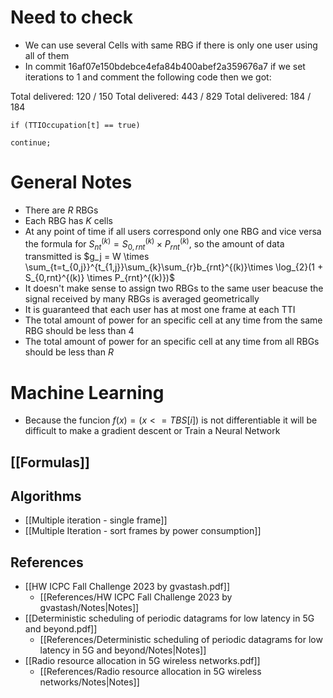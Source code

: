 # Need to check
- We can use several Cells with same RBG if there is only one user using all of them
- In commit 16af07e150bdebce4efa84b400abef2a359676a7 if we set iterations to 1 and comment the following code then we got:

Total delivered: 120 / 150
Total delivered: 443 / 829
Total delivered: 184 / 184

```
if (TTIOccupation[t] == true)

continue;
```
# General Notes

-   There are $R$ RBGs
-   Each RBG has $K$ cells
-   At any point of time if all users correspond only one RBG
    and vice versa the formula for $S_{nt}^{(k)} = S_{0,rnt}^{(k)} \times P_{rnt}^{(k)}$, so the amount of data
    transmitted is $g_j = W \times \sum_{t=t_{0,j}}^{t_{1,j}}\sum_{k}\sum_{r}b_{rnt}^{(k)}\times \log_{2}(1 + S_{0,rnt}^{(k)} \times P_{rnt}^{(k)})$
-   It doesn't make sense to assign two RBGs to the same user
    beacuse the signal received by many RBGs is averaged geometrically
-   It is guaranteed that each user has at most one frame at each TTI
-   The total amount of power for an specific cell at any time from the same RBG should be less than $4$
-   The total amount of power for an specific cell at any time from all RBGs should be less than $R$

# Machine Learning
- Because the funcion $f(x) = (x <= TBS[i])$ is not differentiable it will be difficult to make a gradient descent or Train a Neural Network  

## [[Formulas]]

## Algorithms

- [[Multiple iteration - single frame]]
- [[Multiple Iteration - sort frames by power consumption]]

## References

- [[HW ICPC Fall Challenge 2023 by gvastash.pdf]]
	- [[References/HW ICPC Fall Challenge 2023 by gvastash/Notes|Notes]]
- [[Deterministic scheduling of periodic datagrams for low latency in 5G and beyond.pdf]]
	- [[References/Deterministic scheduling of periodic datagrams for low latency in 5G and beyond/Notes|Notes]]
- [[Radio resource allocation in 5G wireless networks.pdf]]
	- [[References/Radio resource allocation in 5G wireless networks/Notes|Notes]]
